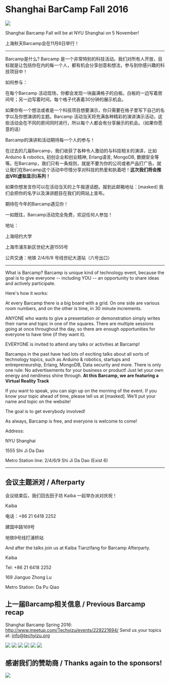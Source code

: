 # Shanghai BarCamp Fall 2016

<img class="hero_hidden" src="/events/images/IMG_3609-1-980x653.jpg" />

Shanghai Barcamp Fall will be at NYU Shanghai on 5 November!

上海秋天Barcamp会在11月6日举行！

--------------------------------

Barcamp是什么? Barcamp 是一个非常特别的科技活动。我们对所有人开放，目标就是让包括你在内的每一个人，都有机会分享创意和想法，参与到你感兴趣的科技项目中！

如何参与：

在每个Barcamp 活动现场，你都会发现一块画满格子的白板。白板的一边写着房间号；另一边写着时间。每个格子代表着30分钟的展示机会。

如果你有一个想法或者是一个科技项目想要演示，你只需要在格子里写下自己的名字以及你想演讲的主题。Barcamp 活动当天将充满各种精彩的演讲演示活动，这些活动会在不同的房间同时进行，所以每个人都会有分享展示的机会。（如果你愿意的话）

Barcamp的演讲和活动期待每一个人的参与！

在过去的几届Barcamp，我们收获了各种令人激动的与科技相关的演讲，比如 Arduino & robotics, 初创企业和创业精神, Erlang语言, MongoDB, 数据安全等等。在Barcamp，我们只有一条规则，就是不要为你的公司或者产品打广告。就让我们在Barcamp这个活动中尽情分享对科技的热爱和执着吧！**这次我们将会推出VR(虚拟显示)系列！**

如果你想发言你可以在活动当天的上午报道话题。报到此邮箱地址：[masked] 我们会把你的名字以及演讲题目在我们的网站上宣布。

期待在今年的Barcamp遇见你！

一如既往，Barcamp活动完全免费，欢迎任何人参加！

地址：

上海纽约大学

上海市浦东新区世纪大道1555号

公共交通：地铁 2/4/6/9 号线世纪大道站（六号出口）

--------------------------------

What is Barcamp? Barcamp is unique kind of technology event, because the goal is to give everyone -- including YOU -- an opportunity to share ideas and actively participate.  

Here's how it works:  

At every Barcamp there is a big board with a grid. On one side are various room numbers, and on the other is time, in 30 minute increments.  

ANYONE who wants to give a presentation or demonstration simply writes their name and topic in one of the squares. There are multiple sessions going at once throughout the day, so there are enough opportunities for everyone to have time (if they want it).  

EVERYONE is invited to attend any talks or activities at Barcamp!  

Barcamps in the past have had lots of exciting talks about all sorts of technology topics, such as Arduino & robotics, startups and entrepreneurship, Erlang, MongoDB, Data security and more. There is only one rule: No advertisements for your business or product! Just let your own energy and nerdiness shine through. **At this Barcamp, we are featuring a Virtual Reality Track**

If you want to speak, you can sign up on the morning of the event.  If you know your topic ahead of time, please tell us at [masked].  We’ll put your name and topic on the website!

The goal is to get everybody involved!

As always, Barcamp is free, and everyone is welcome to come!

Address:

NYU Shanghai

1555 Shi Ji Da Dao

Metro Station line: 2/4/6/9 Shi Ji Da Dao (Exist 6)

--------------------------------

## 会议主题派对 / Afterparty

会议结束后，我们回去田子坊 Kaiba 一起举办派对庆祝！

Kaiba

电话：+86 21 6418 2252

建国中路169号

地铁9号线打浦桥站


And after the talks join us at Kaiba Tianzifang for Barcamp Afterparty.

Kaiba

Tel: +86 21 6418 2252

169 Jianguo Zhong Lu

Metro Station: Da Pu Qiao


## 上一届Barcamp相关信息 / Previous Barcamp recap

Shanghai Barcamp Spring 2016: http://www.meetup.com/Techyizu/events/229221694/
Send us your topics at: info@techyizu.org

![](/events/images/IMG_5535b-2-980x653.jpg)
![](/events/images/IMG_5520b-2-980x653.jpg)
![](/events/images/IMG_3619-2-980x653.jpg)
![](/events/images/IMG_3655-1-980x653.jpg)
![](/events/images/IMG_3641-980x653.jpg)
![](/events/images/IMG_3616-980x653.jpg)


## 感谢我们的赞助商 / Thanks again to the sponsors!
![](/events/images/barcamp-fall-2015-sponsors.png)
